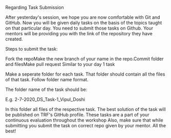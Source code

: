 Regarding Task Submission

After yesterday's session, we hope you are now comfortable with Git and GitHub. Now you will be given daily tasks on the basis of the topics taught on that particular day. You need to submit those tasks on Github. Your mentors will be providing you with the link of the repository they have created.

Steps to submit the task:

Fork the repoMake the new branch of your name in the repo.Commit folder and filesMake pull request Similar to your day 1 task

Make a seperate folder for each task. That folder should contain all the files of that task. Follow folder name format.

The folder name of the task should be:

E.g. 2-7-2020_DS_Task-1_Vipul_Doshi

In this folder all files of the respective task. The best solution of the task will be published on TRF's GitHub profile. These tasks are a part of your continuous evaluation throughout the workshop Also, make sure that while submitting you submit the task on correct repo given by your mentor. All the best!

